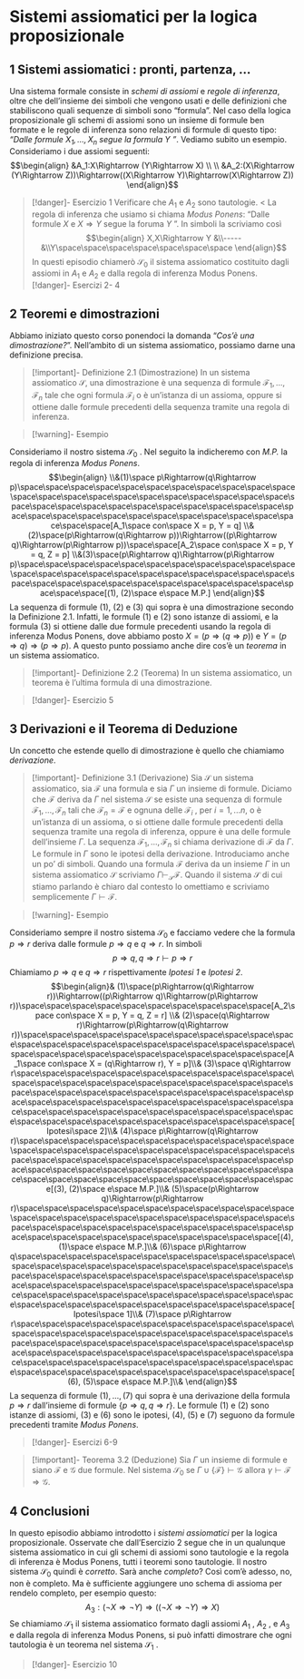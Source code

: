 # Sistemi assiomatici per la logica proposizionale
## 1 Sistemi assiomatici : pronti, partenza, ...
Una sistema formale consiste in *schemi di assiomi* e *regole di inferenza*, oltre che dell’insieme dei simboli che vengono usati e delle definizioni che stabiliscono quali sequenze di simboli sono “formula”. Nel caso della logica proposizionale gli schemi di assiomi sono un insieme di formule ben formate e le regole di inferenza sono relazioni di formule di questo tipo: *“Dalle formule $X_1 , . . . , X_n$ segue la formula $Y$ ”*. Vediamo subito un esempio.
Consideriamo i due assiomi seguenti:
$$\begin{align}
&A_1:X\Rightarrow (Y\Rightarrow X) \\ \\ &A_2:(X\Rightarrow (Y\Rightarrow Z))\Rightarrow((X\Rightarrow Y)\Rightarrow(X\Rightarrow Z))
\end{align}$$
>[!danger]- Esercizio 1
>Verificare che $A_1$ e $A_2$ sono tautologie.
<
La regola di inferenza che usiamo si chiama *Modus Ponens*: “Dalle formule $X$ e $X\Rightarrow Y$ segue la foruma $Y$ ”. In simboli la scriviamo cosı̀
$$\begin{align}
X,X\Rightarrow Y &\\----- &\\Y\space\space\space\space\space\space\space
\end{align}$$
In questi episodio chiamerò $\mathcal S_0$ il sistema assiomatico costituito dagli assiomi in $A_1$ e $A_2$ e dalla regola di inferenza Modus Ponens.
>[!danger]- Esercizi 2- 4

## 2 Teoremi e dimostrazioni
Abbiamo iniziato questo corso ponendoci la domanda “*Cos’è una dimostrazione?*”. Nell’ambito di un sistema assiomatico, possiamo darne una definizione precisa.
>[!important]- Definizione 2.1 (Dimostrazione) 
>In un sistema assiomatico $\mathcal S$, una dimostrazione è una sequenza di formule $\mathcal F_1 , . . . ,\mathcal F_n$ tale che ogni formula $\mathcal F_i$ o è un’istanza di un assioma, oppure si ottiene dalle formule precedenti della sequenza tramite una regola di inferenza.

>[!warning]- Esempio 

Consideriamo il nostro sistema $\mathcal S_0$ . Nel seguito la indicheremo con *M.P.* la
regola di inferenza *Modus Ponens*.$$\begin{align}
\\&(1)\space p\Rightarrow(q\Rightarrow p)\space\space\space\space\space\space\space\space\space\space\space\space\space\space\space\space\space\space\space\space\space\space\space\space\space\space\space\space\space\space\space\space\space\space\space\space\space\space\space\space\space\space\space\space\space\space\space[A_1\space con\space X = p, Y = q]
\\&(2)\space(p\Rightarrow(q\Rightarrow p))\Rightarrow((p\Rightarrow q)\Rightarrow(p\Rightarrow p))\space\space[A_2\space con\space X = p, Y = q, Z = p]
\\&(3)\space(p\Rightarrow q)\Rightarrow(p\Rightarrow p)\space\space\space\space\space\space\space\space\space\space\space\space\space\space\space\space\space\space\space\space\space\space\space\space\space\space\space\space\space\space\space\space\space\space\space\space[(1), (2)\space e\space M.P.]
\end{align}$$
La sequenza di formule (1), (2) e (3) qui sopra è una dimostrazione secondo la Definizione 2.1. Infatti, le formule (1) e (2) sono istanze di assiomi, e la formula (3) si ottiene dalle due formule precedenti usando la regola di inferenza Modus Ponens, dove abbiamo posto $X = (p\Rightarrow(q\Rightarrow p))$ e $Y = (p\Rightarrow q)\Rightarrow(p\Rightarrow p).$
A questo punto possiamo anche dire cos’è un *teorema* in un sistema assiomatico.
>[!important]- Definizione 2.2 (Teorema)
>In un sistema assiomatico, un teorema è l’ultima formula di una dimostrazione.


>[!danger]- Esercizio 5

## 3 Derivazioni e il Teorema di Deduzione
Un concetto che estende quello di dimostrazione è quello che chiamiamo *derivazione*.
>[!important]- Definizione 3.1 (Derivazione)
>Sia $\mathcal S$ un sistema assiomatico, sia $\mathcal F$ una formula e sia $\Gamma$ un insieme di formule. Diciamo che $\mathcal F$ deriva da $\Gamma$ nel sistema $\mathcal S$ se esiste una sequenza di formule $\mathcal F_1 , . . . , \mathcal F_n$ tali che $\mathcal F_n = \mathcal F$ e ognuna delle $\mathcal F_i$ , per $i = 1, . . . n$, o è un’istanza di un assioma, o si ottiene dalle formule precedenti della sequenza tramite una regola di inferenza, oppure è una delle formule dell’insieme $\Gamma$. La sequenza $\mathcal F_1 , . . . , \mathcal F_n$ si chiama derivazione di $\mathcal F$ da $\Gamma$. Le formule in $\Gamma$ sono le ipotesi della derivazione. 
>Introduciamo anche un po’ di simboli. Quando una formula $\mathcal F$ deriva da un insieme $\Gamma$ in un sistema assiomatico $\mathcal S$ scriviamo $\Gamma\vdash_\mathcal S \mathcal F$. Quando il sistema $\mathcal S$ di cui stiamo parlando è chiaro dal contesto lo omettiamo e scriviamo semplicemente $\Gamma\vdash\mathcal F$.

>[!warning]- Esempio

Consideriamo sempre il nostro sistema $\mathcal S_0$ e facciamo vedere che la formula
$p\Rightarrow r$ deriva dalle formule $p\Rightarrow q$ e $q\Rightarrow r$. In simboli$$p\Rightarrow q, q\Rightarrow r\vdash p\Rightarrow r $$
Chiamiamo $p\Rightarrow q$ e $q\Rightarrow r$ rispettivamente *Ipotesi 1* e *Ipotesi 2*.
$$\begin{align}&
(1)\space(p\Rightarrow(q\Rightarrow r))\Rightarrow((p\Rightarrow q)\Rightarrow(p\Rightarrow r))\space\space\space\space\space\space\space\space\space\space[A_2\space con\space X = p, Y = q, Z = r] \\&
(2)\space(q\Rightarrow r)\Rightarrow(p\Rightarrow(q\Rightarrow r))\space\space\space\space\space\space\space\space\space\space\space\space\space\space\space\space\space\space\space\space\space\space\space\space\space\space\space\space\space\space\space\space\space[A_1\space con\space X = (q\Rightarrow r), Y = p]\\&
(3)\space q\Rightarrow r\space\space\space\space\space\space\space\space\space\space\space\space\space\space\space\space\space\space\space\space\space\space\space\space\space\space\space\space\space\space\space\space\space\space\space\space\space\space\space\space\space\space\space\space\space\space\space\space\space\space\space\space\space\space\space\space\space\space\space\space\space\space\space\space\space\space\space[Ipotesi\space 2]\\&
(4)\space p\Rightarrow(q\Rightarrow r)\space\space\space\space\space\space\space\space\space\space\space\space\space\space\space\space\space\space\space\space\space\space\space\space\space\space\space\space\space\space\space\space\space\space\space\space\space\space\space\space\space\space\space\space\space\space\space\space\space\space\space\space\space\space\space\space[(3), (2)\space e\space M.P.]\\&
(5)\space(p\Rightarrow q)\Rightarrow(p\Rightarrow r)\space\space\space\space\space\space\space\space\space\space\space\space\space\space\space\space\space\space\space\space\space\space\space\space\space\space\space\space\space\space\space\space\space\space\space\space\space\space\space\space\space\space\space\space[(4), (1)\space e\space M.P.]\\&
(6)\space p\Rightarrow q\space\space\space\space\space\space\space\space\space\space\space\space\space\space\space\space\space\space\space\space\space\space\space\space\space\space\space\space\space\space\space\space\space\space\space\space\space\space\space\space\space\space\space\space\space\space\space\space\space\space\space\space\space\space\space\space\space\space\space\space\space\space\space\space\space\space\space[Ipotesi\space 1]\\&
(7)\space p\Rightarrow r\space\space\space\space\space\space\space\space\space\space\space\space\space\space\space\space\space\space\space\space\space\space\space\space\space\space\space\space\space\space\space\space\space\space\space\space\space\space\space\space\space\space\space\space\space\space\space\space\space\space\space\space\space\space\space\space\space\space\space\space\space\space\space\space\space\space\space[(6), (5)\space e\space M.P.]\\&
\end{align}$$
La sequenza di formule $(1), . . . , (7)$ qui sopra è una derivazione della formula $p\Rightarrow r$ dall’insieme di formule $\{p\Rightarrow q, q\Rightarrow r\}$. Le formule $(1)$ e $(2)$ sono istanze di assiomi, $(3)$ e $(6)$ sono le ipotesi, $(4)$, $(5)$ e $(7)$ seguono da formule precedenti tramite *Modus Ponens*.
>[!danger]- Esercizi 6-9

>[!important]- Teorema 3.2 (Deduzione)
>Sia $\Gamma$ un insieme di formule e siano $\mathcal F$ e $\mathcal G$ due formule. Nel sistema $\mathcal S_0$ se $\Gamma\cup\{\mathcal F\}\vdash\mathcal G$ allora $\gamma\vdash\mathcal F\Rightarrow\mathcal G$.

## 4 Conclusioni
In questo episodio abbiamo introdotto i *sistemi assiomatici* per la logica proposizionale.
Osservate che dall’Esercizio 2 segue che in un qualunque sistema assiomatico in cui gli schemi di assiomi sono tautologie e la regola di inferenza è Modus Ponens, tutti i teoremi sono tautologie. Il nostro sistema $\mathcal S_0$ quindi è *corretto*. Sarà anche *completo*? Cosı̀ com’è adesso, no, non è completo. Ma è sufficiente aggiungere uno schema di assioma per
rendelo completo, per esempio questo:$$A_3 :(\neg X\Rightarrow \neg Y )\Rightarrow((\neg X\Rightarrow\neg Y )\Rightarrow X)$$
Se chiamiamo $\mathcal S_1$ il sistema assiomatico formato dagli assiomi $A_1$ , $A_2$ , e $A_3$ e dalla regola di inferenza Modus Ponens, si può infatti dimostrare che ogni tautologia è un teorema nel sistema $\mathcal S_1$ . 
>[!danger]- Esercizio 10

